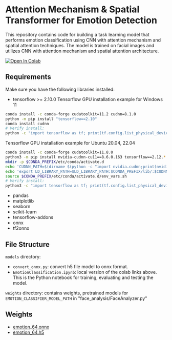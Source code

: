 
# Attention Mechanism & Spatial Transformer for Emotion Detection

This repository contains code for building a task learning model that performs emotion classification using CNN with attention mechanism and spatial attention techniques. The model is trained on facial images and utilizes CNN with attention mechanism and spatial attention architecture.

[![Open In Colab](https://colab.research.google.com/assets/colab-badge.svg)](https://colab.research.google.com/drive/1L7Mwfz3I3hxQulJqTVF1UP7K3JSn4Gds?usp=sharing)


## Requirements
Make sure you have the following libraries installed:
- tensorflow >= 2.10.0
Tensorflow GPU installation example for Windows 11
``` bash
conda install -c conda-forge cudatoolkit=11.2 cudnn=8.1.0
python -m pip install "tensorflow==2.10"
conda install cudnn
# Verify install:
python -c "import tensorflow as tf; print(tf.config.list_physical_devices('GPU'))"

```

Tensorflow GPU installation example  for Ubuntu 20.04, 22.04

``` bash
conda install -c conda-forge cudatoolkit=11.8.0
python3 -m pip install nvidia-cudnn-cu11==8.6.0.163 tensorflow==2.12.*
mkdir -p $CONDA_PREFIX/etc/conda/activate.d
echo 'CUDNN_PATH=$(dirname $(python -c "import nvidia.cudnn;print(nvidia.cudnn.__file__)"))' >> $CONDA_PREFIX/etc/conda/activate.d/env_vars.sh
echo 'export LD_LIBRARY_PATH=$LD_LIBRARY_PATH:$CONDA_PREFIX/lib/:$CUDNN_PATH/lib' >> $CONDA_PREFIX/etc/conda/activate.d/env_vars.sh
source $CONDA_PREFIX/etc/conda/activate.d/env_vars.sh
# Verify install:
python3 -c "import tensorflow as tf; print(tf.config.list_physical_devices('GPU'))"

```
- pandas 
- matplotlib 
- seaborn 
- scikit-learn 
- tensorflow-addons
- onnx
- tf2onnx

## File Structure
`models` directory:
- `convert_onnx.py`: convert h5 file model to onnx format.
- `EmotionClassification.ipynb`: local version of the colab links above. This is the Python notebook for training, evaluating and testing the model.

`weights` directory: contains weights, pretrained models for `EMOTION_CLASSIFIER_MODEL_PATH` in "face_analysis/FaceAnalyzer.py"

## Weights
 - [emotion_64.onnx](https://drive.google.com/file/d/1kWFfS6H26nkYWSwt958ANC1wcUO2DYCy/view?usp=sharing)
 - [emotion_64.h5](https://drive.google.com/file/d/1iosFHFtpQIoEN_b0B7zCZ9enFnx99GDu/view?usp=sharing)
